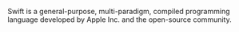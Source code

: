 Swift is a general-purpose, multi-paradigm, compiled programming language developed by Apple Inc. and the open-source community.